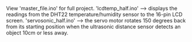 View 'master_file.ino' for full project.
'lcdtemp_half.ino' --> displays the readings from the DHT22 temperature/humidity sensor to the 16-pin LCD screen.
'servosonic_half.ino' --> the servo motor rotates 150 degrees back from its starting position when the ultrasonic distance sensor detects an object 10cm or less away.
